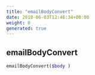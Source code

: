 ```yaml
---
title: "emailBodyConvert"
date: 2018-06-03T12:46:34+00:00
weight: 0
generated: true
---
```


## emailBodyConvert



```php
emailBodyConvert($body )
```






